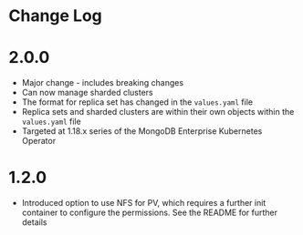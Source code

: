 # Change Log

# 2.0.0

* Major change - includes breaking changes
* Can now manage sharded clusters
* The format for replica set has changed in the `values.yaml` file
* Replica sets and sharded clusters are within their own objects within the `values.yaml` file
* Targeted at 1.18.x series of the MongoDB Enterprise Kubernetes Operator

# 1.2.0

* Introduced option to use NFS for PV, which requires a further init container to configure the permissions. See the README for further details
